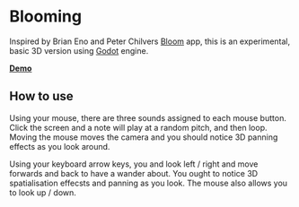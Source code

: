 # Blooming

Inspired by Brian Eno and Peter Chilvers [Bloom](https://apps.apple.com/us/app/bloom/id292792586) app, this is an experimental, basic 3D version using [Godot](https://godotengine.org/) engine.

**[Demo](https://dmgarland.github.io/blooming/)**

## How to use

Using your mouse, there are three sounds assigned to each mouse button. Click the screen and a note will play at a random pitch, and then loop. Moving the mouse moves the camera and you should notice 3D panning effects as you look around.

Using your keyboard arrow keys, you and look left / right and move forwards and back to have a wander about. You ought to notice 3D spatialisation effecsts and panning as you look. The mouse also allows you to look up / down.
